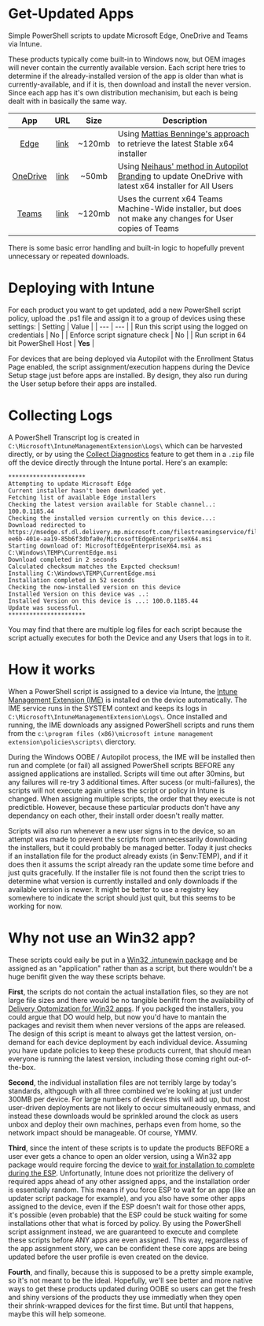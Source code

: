 # Get-Updated Apps
Simple PowerShell scripts to update Microsoft Edge, OneDrive and Teams via Intune.

These products typically come built-in to Windows now, but OEM images will never contain the currently available version. Each script here tries to determine if the already-installed version of the app is older than what is currently-available, and if it is, then download and install the never version.  Since each app has it's own distribution mechanisim, but each is being dealt with in basically the same way.

| App | URL | Size | Description |
|:---:|:---:|:---:| --- |
| [Edge](https://www.microsoft.com/en-us/edge/business/download) | [link](https://edgeupdates.microsoft.com/api/products?view=enterprise) | ~120mb | Using [Mattias Benninge's approach](https://www.deploymentresearch.com/using-powershell-to-download-edge-chromium-for-business/) to retrieve the latest Stable x64 installer |
| [OneDrive](https://www.microsoft.com/en-us/microsoft-365/onedrive/download) | [link](https://go.microsoft.com/fwlink/?linkid=844652) | ~50mb | Using [Neihaus' method in Autopilot Branding](https://github.com/mtniehaus/AutopilotBranding) to update OneDrive with latest x64 installer for All Users |
| [Teams](https://docs.microsoft.com/en-us/MicrosoftTeams/msi-deployment) | [link](https://teams.microsoft.com/downloads/desktopurl?env=production&plat=windows&arch=x64&managedInstaller=true&download=true) | ~120mb | Uses the current x64 Teams Machine-Wide installer, but does not make any changes for User copies of Teams |

There is some basic error handling and built-in logic to hopefully prevent unnecessary or repeated downloads.

# Deploying with Intune
For each product you want to get updated, add a new PowerShell script policy, upload the .ps1 file and assign it to a group of devices using these settings:
| Setting | Value |
| --- | --- |
| Run this script using the logged on credentials | No |
| Enforce script signature check | No |
| Run script in 64 bit PowerShell Host | **Yes** |

For devices that are being deployed via Autopilot with the Enrollment Status Page enabled, the script assignment/execution happens during the Device Setup stage just before apps are installed.  By design, they also run during the User setup before their apps are installed.

# Collecting Logs
A PowerShell Transcript log is created in `C:\Microsoft\IntuneManagementExtension\Logs\` which can be harvested directly, or by using the [Collect Diagnostics](https://docs.microsoft.com/en-us/mem/intune/remote-actions/collect-diagnostics) feature to get them in a `.zip` file off the device directly through the Intune portal.  Here's an example:

```
**********************
Attempting to update Microsoft Edge
Current installer hasn't been downloaded yet.
Fetching list of available Edge installers
Checking the latest version available for Stable channel..: 100.0.1185.44
Checking the installed version currently on this device...:
Download redirected to https://msedge.sf.dl.delivery.mp.microsoft.com/filestreamingservice/files/b3ed8b52-ee6b-401e-aa19-85b6f3dbfa0e/MicrosoftEdgeEnterpriseX64.msi
Starting download of: MicrosoftEdgeEnterpriseX64.msi as C:\Windows\TEMP\CurrentEdge.msi
Download completed in 2 seconds
Calculated checksum matches the Expcted checksum!
Installing C:\Windows\TEMP\CurrentEdge.msi
Installation completed in 52 seconds
Checking the now-installed version on this device
Installed Version on this device was ..:
Installed Version on this device is ...: 100.0.1185.44
Update was sucessful.
**********************
```

You may find that there are multiple log files for each script because the script actually executes for both the Device and any Users that logs in to it.

# How it works
When a PowerShell script is assigned to a device via Intune, the [Intune Management Extension (IME)](https://docs.microsoft.com/en-us/mem/intune/apps/intune-management-extension) is installed on the device automatically.  The IME service runs in the SYSTEM context and keeps its logs in `C:\Microsoft\IntuneManagementExtension\Logs\`.  Once installed and running, the IME downloads any assigned PowerShell scripts and runs them from the `c:\program files (x86)\microsoft intune management extension\policies\scripts\` dierctory.

During the Windows OOBE / Autopilot process, the IME will be installed then run and complete (or fail) all assigned PowerShell scripts BEFORE any assigned applications are installed.  Scripts will time out after 30mins, but any failures will re-try 3 additional times.  After sucess (or multi-failures), the scripts will not execute again unless the script or policy in Intune is changed.  When assigning multiple scripts, the order that they execute is not predictible. However, because these particular products don't have any dependancy on each other, their install order doesn't really matter.

Scripts will also run whenever a new user signs in to the device, so an attempt was made to prevent the scripts from unnecessarily downloading the installers, but it could probably be managed better.  Today it just checks if an installation file for the product already exists (in $env:TEMP), and if it does then it assums the script already ran the update some time before and just quits gracefully. If the installer file is not found then the script tries to determine what version is currently installed and only downloads if the available version is newer.  It might be better to use a registry key somewhere to indicate the script should just quit, but this seems to be working for now.

# Why not use an Win32 app?
These scripts could eaily be put in a [Win32 .intunewin package](https://docs.microsoft.com/en-us/mem/intune/apps/apps-win32-prepare) and be assigned as an "application" rather than as a script, but there wouldn't be a huge benifit given the way these scripts behave.

**First**, the scripts do not contain the actual installation files, so they are not large file sizes and there would be no tangible benifit from the availability of [Delivery Optomization for Win32 apps](https://docs.microsoft.com/en-us/windows/deployment/do/waas-delivery-optimization#windows-client).  If you packged the installers, you could argue that DO would help, but now you'd have to mantain the packages and revisit them when never versions of the apps are released.  The design of this script is meant to always get the lattest version, on-demand for each device deployment by each individual device.  Assuming you have update policies to keep these products current, that should mean everyone is running the latest version, including those coming right out-of-the-box.

**Second**, the individual installation files are not terribly large by today's standards, althgough with all three combined we're looking at just under 300MB per device.  For large numbers of devices this will add up, but most user-driven deployments are not likely to occur simultaneously enmass, and instead these downloads would be sprinkled around the clock as users unbox and deploy their own machines, perhaps even from home, so the network impact should be manageable.  Of course, YMMV.

**Third**, since the intent of these scripts is to update the products BEFORE a user ever gets a chance to open an older version, using a Win32 app package would require forcing the device to [wait for installation to complete during the ESP](https://docs.microsoft.com/en-us/mem/intune/enrollment/windows-enrollment-status#block-access-to-a-device-until-a-specific-application-is-installed).  Unfortunatly, Intune does not prioritize the delivery of required apps ahead of any other assigned apps, and the installation order is essentially random.  This means if you force ESP to wait for an app (like an updater script package for example), and you also have some other apps assigned to the device, even if the ESP doesn't wait for those other apps, it's possible (even probable) that the ESP could be stuck waiting for some installations other that what is forced by policy.  By using the PowerShell script assignment instead, we are guaranteed to execute and complete these scripts before ANY apps are even assigned.  This way, regardless of the app assignment story, we can be confident these core apps are being updated before the user profile is even created on the device.

**Fourth**, and finally, because this is supposed to be a pretty simple example, so it's not meant to be the ideal. Hopefully, we'll see better and more native ways to get these products updated during OOBE so users can get the fresh and shiny versions of the products they use immediatly when they open their shrink-wrapped devices for the first time.  But until that happens, maybe this will help someone.
